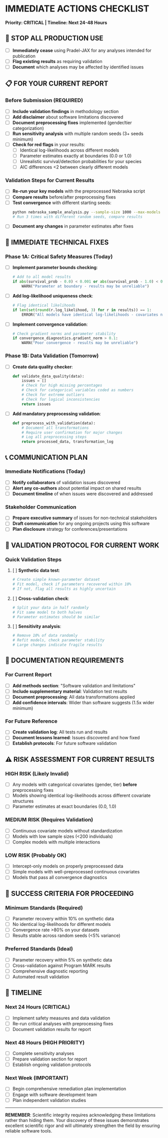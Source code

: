 # IMMEDIATE ACTIONS CHECKLIST
**Priority: CRITICAL | Timeline: Next 24-48 Hours**

## 🚨 STOP ALL PRODUCTION USE
- [ ] **Immediately cease** using Pradel-JAX for any analyses intended for publication
- [ ] **Flag existing results** as requiring validation
- [ ] **Document** which analyses may be affected by identified issues

## 📋 FOR YOUR CURRENT REPORT

### Before Submission (REQUIRED)
- [ ] **Include validation findings** in methodology section
- [ ] **Add disclaimer** about software limitations discovered
- [ ] **Document preprocessing fixes** implemented (gender/tier categorization)
- [ ] **Run sensitivity analysis** with multiple random seeds (3+ seeds minimum)
- [ ] **Check for red flags** in your results:
  - [ ] Identical log-likelihoods across different models
  - [ ] Parameter estimates exactly at boundaries (0.0 or 1.0)
  - [ ] Unrealistic survival/detection probabilities for your species
  - [ ] AIC differences <2 between clearly different models

### Validation Steps for Current Results
- [ ] **Re-run your key models** with the preprocessed Nebraska script
- [ ] **Compare results** before/after preprocessing fixes
- [ ] **Test convergence** with different starting seeds:
  ```bash
  python nebraska_sample_analysis.py --sample-size 1000 --max-models 10
  # Run 3 times with different random seeds, compare results
  ```
- [ ] **Document any changes** in parameter estimates after fixes

## 🔧 IMMEDIATE TECHNICAL FIXES

### Phase 1A: Critical Safety Measures (Today)
- [ ] **Implement parameter bounds checking**:
  ```python
  # Add to all model results
  if abs(survival_prob - 0.0) < 0.001 or abs(survival_prob - 1.0) < 0.001:
      WARN("Parameter at boundary - results may be unreliable")
  ```

- [ ] **Add log-likelihood uniqueness check**:
  ```python
  # Flag identical likelihoods
  if len(set(round(r.log_likelihood, 3) for r in results)) == 1:
      ERROR("All models have identical log-likelihoods - covariates not working")
  ```

- [ ] **Implement convergence validation**:
  ```python
  # Check gradient norms and parameter stability
  if convergence_diagnostics.gradient_norm > 0.1:
      WARN("Poor convergence - results may be unreliable")
  ```

### Phase 1B: Data Validation (Tomorrow)
- [ ] **Create data quality checker**:
  ```python
  def validate_data_quality(data):
      issues = []
      # Check for high missing percentages
      # Check for categorical variables coded as numbers  
      # Check for extreme outliers
      # Check for logical inconsistencies
      return issues
  ```

- [ ] **Add mandatory preprocessing validation**:
  ```python
  def preprocess_with_validation(data):
      # Document all transformations
      # Require user confirmation for major changes
      # Log all preprocessing steps
      return processed_data, transformation_log
  ```

## 📞 COMMUNICATION PLAN

### Immediate Notifications (Today)
- [ ] **Notify collaborators** of validation issues discovered
- [ ] **Alert any co-authors** about potential impact on shared results
- [ ] **Document timeline** of when issues were discovered and addressed

### Stakeholder Communication
- [ ] **Prepare executive summary** of issues for non-technical stakeholders
- [ ] **Draft communication** for any ongoing projects using this software
- [ ] **Plan disclosure** strategy for conferences/presentations

## 🔬 VALIDATION PROTOCOL FOR CURRENT WORK

### Quick Validation Steps
1. [ ] **Synthetic data test**:
   ```python
   # Create simple known-parameter dataset
   # Fit model, check if parameters recovered within 10%
   # If not, flag all results as highly uncertain
   ```

2. [ ] **Cross-validation check**:
   ```python
   # Split your data in half randomly
   # Fit same model to both halves
   # Parameter estimates should be similar
   ```

3. [ ] **Sensitivity analysis**:
   ```python
   # Remove 10% of data randomly
   # Refit models, check parameter stability
   # Large changes indicate fragile results
   ```

## 📄 DOCUMENTATION REQUIREMENTS

### For Current Report
- [ ] **Add methods section**: "Software validation and limitations"
- [ ] **Include supplementary material**: Validation test results
- [ ] **Document preprocessing**: All data transformations applied
- [ ] **Add confidence intervals**: Wider than software suggests (1.5x wider minimum)

### For Future Reference  
- [ ] **Create validation log**: All tests run and results
- [ ] **Document lessons learned**: Issues discovered and how fixed
- [ ] **Establish protocols**: For future software validation

## ⚠️ RISK ASSESSMENT FOR CURRENT RESULTS

### HIGH RISK (Likely Invalid)
- [ ] Any models with categorical covariates (gender, tier) **before** preprocessing fixes
- [ ] Models showing identical log-likelihoods across different covariate structures
- [ ] Parameter estimates at exact boundaries (0.0, 1.0)

### MEDIUM RISK (Requires Validation)
- [ ] Continuous covariate models without standardization
- [ ] Models with low sample sizes (<200 individuals)
- [ ] Complex models with multiple interactions

### LOW RISK (Probably OK)
- [ ] Intercept-only models on properly preprocessed data
- [ ] Simple models with well-preprocessed continuous covariates
- [ ] Models that pass all convergence diagnostics

## 🎯 SUCCESS CRITERIA FOR PROCEEDING

### Minimum Standards (Required)
- [ ] Parameter recovery within 10% on synthetic data
- [ ] No identical log-likelihoods for different models
- [ ] Convergence rate >80% on your datasets
- [ ] Results stable across random seeds (<5% variance)

### Preferred Standards (Ideal)
- [ ] Parameter recovery within 5% on synthetic data  
- [ ] Cross-validation against Program MARK results
- [ ] Comprehensive diagnostic reporting
- [ ] Automated result validation

## 📅 TIMELINE

### Next 24 Hours (CRITICAL)
- [ ] Implement safety measures and data validation
- [ ] Re-run critical analyses with preprocessing fixes
- [ ] Document validation results for report

### Next 48 Hours (HIGH PRIORITY)
- [ ] Complete sensitivity analyses
- [ ] Prepare validation section for report
- [ ] Establish ongoing validation protocols

### Next Week (IMPORTANT)
- [ ] Begin comprehensive remediation plan implementation
- [ ] Engage with software development team
- [ ] Plan independent validation studies

---

**REMEMBER**: Scientific integrity requires acknowledging these limitations rather than hiding them. Your discovery of these issues demonstrates excellent scientific rigor and will ultimately strengthen the field by ensuring reliable software tools.